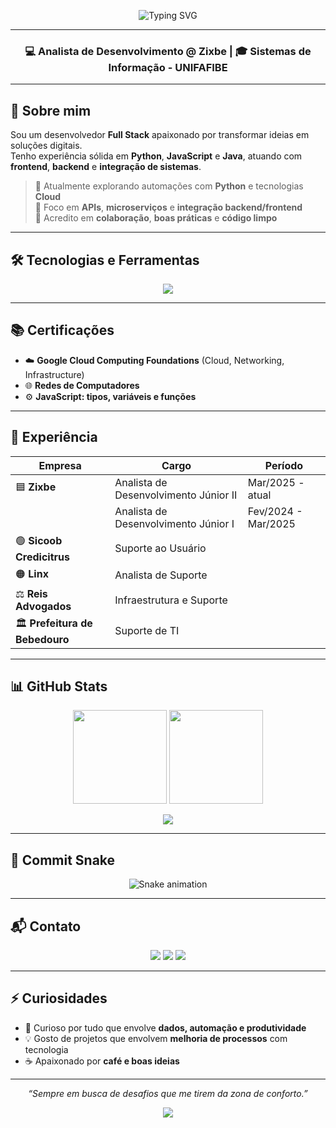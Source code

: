 <!-- Banner animado -->
<p align="center">
  <img src="https://readme-typing-svg.demolab.com?font=JetBrains+Mono&pause=1000&color=00BFFF&center=true&vCenter=true&width=600&lines=👨‍💻+João+Vitor+Ribeiro;Desenvolvedor+Full+Stack;Apaixonado+por+tecnologia,+inovação+e+automação" alt="Typing SVG" />
</p>

---

<h3 align="center">💻 Analista de Desenvolvimento @ Zixbe | 🎓 Sistemas de Informação - UNIFAFIBE</h3>

---

## 🚀 Sobre mim

Sou um desenvolvedor **Full Stack** apaixonado por transformar ideias em soluções digitais.  
Tenho experiência sólida em **Python**, **JavaScript** e **Java**, atuando com **frontend**, **backend** e **integração de sistemas**.

> 🌱 Atualmente explorando automações com **Python** e tecnologias **Cloud**  
> 🎯 Foco em **APIs**, **microserviços** e **integração backend/frontend**  
> 🤝 Acredito em **colaboração**, **boas práticas** e **código limpo**

---

## 🛠️ Tecnologias e Ferramentas

<p align="center">
  <img src="https://skillicons.dev/icons?i=python,js,java,html,css,tailwind,php,laravel,postgresql,mysql,git,vscode,docker,linux&perline=8" />
</p>

---

## 📚 Certificações

- ☁️ **Google Cloud Computing Foundations** (Cloud, Networking, Infrastructure)  
- 🌐 **Redes de Computadores**  
- ⚙️ **JavaScript: tipos, variáveis e funções**  

---

## 💼 Experiência

| Empresa | Cargo | Período |
|----------|--------|----------|
| 🟦 **Zixbe** | Analista de Desenvolvimento Júnior II | Mar/2025 - atual |
|  | Analista de Desenvolvimento Júnior I | Fev/2024 - Mar/2025 |
| 🟢 **Sicoob Credicitrus** | Suporte ao Usuário |  |
| 🟠 **Linx** | Analista de Suporte |  |
| ⚖️ **Reis Advogados** | Infraestrutura e Suporte |  |
| 🏛️ **Prefeitura de Bebedouro** | Suporte de TI |  |

---

## 📊 GitHub Stats

<p align="center">
  <img height="150em" src="https://github-readme-stats.vercel.app/api?username=jvsribeiro&show_icons=true&theme=tokyonight&hide_border=true&count_private=true"/>
  <img height="150em" src="https://github-readme-streak-stats.herokuapp.com/?user=jvsribeiro&theme=tokyonight&hide_border=true"/>
</p>

<p align="center">
  <img src="https://github-readme-activity-graph.vercel.app/graph?username=jvsribeiro&theme=tokyo-night&hide_border=true" />
</p>

---

## 🐍 Commit Snake

<p align="center">
  <img src="https://github.com/jvsribeiro/jvsribeiro/blob/output/github-contribution-grid-snake.svg" alt="Snake animation" />
</p>

---

## 📬 Contato

<p align="center">
  <a href="mailto:joaovitorr0508@gmail.com"><img src="https://img.shields.io/badge/Email-D14836?style=for-the-badge&logo=gmail&logoColor=white"/></a>
  <a href="https://www.linkedin.com/in/joao-vitor-ribeiro-2a40511b7"><img src="https://img.shields.io/badge/LinkedIn-0077B5?style=for-the-badge&logo=linkedin&logoColor=white"/></a>
  <a href="https://github.com/jvsribeiro"><img src="https://img.shields.io/badge/GitHub-171515?style=for-the-badge&logo=github&logoColor=white"/></a>
</p>

---

## ⚡ Curiosidades

- 🧠 Curioso por tudo que envolve **dados, automação e produtividade**  
- 💡 Gosto de projetos que envolvem **melhoria de processos** com tecnologia  
- ☕ Apaixonado por **café e boas ideias**

---

<p align="center">
  <i>“Sempre em busca de desafios que me tirem da zona de conforto.”</i>
</p>

<p align="center">
  <img src="https://komarev.com/ghpvc/?username=jvsribeiro&label=👀+Visualizações+de+perfil&color=blueviolet&style=flat-square" />
</p>
